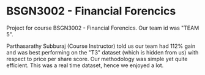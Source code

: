 # BSGN3002 - Financial Forencics

Project for course BSGN3002 - Financial Forencics. Our team id was "TEAM 5".

Parthasarathy Subburaj (Course Instructor) told us our team had 112% gain and was best performing on the "T3" dataset (which is hidden from us) with respect to price per share score. Our methodology was simple yet quite efficient. This was a real time dataset, hence we enjoyed a lot.